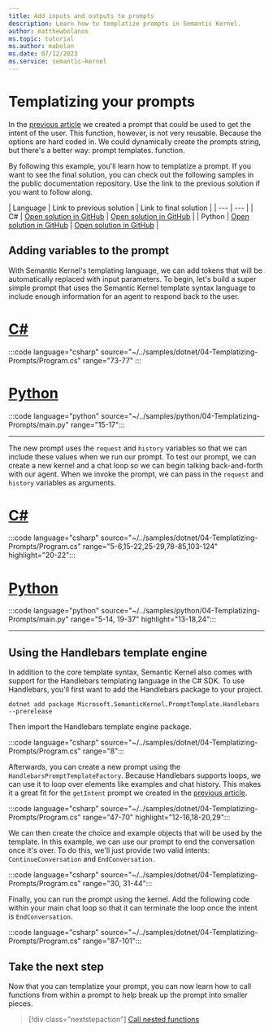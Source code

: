 ```yaml
---
title: Add inputs and outputs to prompts
description: Learn how to templatize prompts in Semantic Kernel.
author: matthewbolanos
ms.topic: tutorial
ms.author: mabolan
ms.date: 07/12/2023
ms.service: semantic-kernel
---
```


# Templatizing your prompts

In the [previous article](./your-first-prompt.md) we created a prompt that could be used to get the intent of the user. This function, however, is not very reusable. Because the options are hard coded in. We could dynamically create the prompts string, but there's a better way: prompt templates. function.

By following this example, you'll learn how to templatize a prompt. If you want to see the final solution, you can check out the following samples in the public documentation repository. Use the link to the previous solution if you want to follow along.

| Language  | Link to previous solution | Link to final solution |
| --- | --- |
| C# | [Open solution in GitHub](https://github.com/MicrosoftDocs/semantic-kernel-docs/tree/main/samples/dotnet/06-Serializing-Prompts) | [Open solution in GitHub](https://github.com/MicrosoftDocs/semantic-kernel-docs/tree/main/samples/dotnet/04-Templatizing-Prompts) |
| Python | [Open solution in GitHub](https://github.com/MicrosoftDocs/semantic-kernel-docs/tree/main/samples/python/06-Serializing-Prompts) | [Open solution in GitHub](https://github.com/MicrosoftDocs/semantic-kernel-docs/tree/main/samples/python/04-Templatizing-Prompts) |

## Adding variables to the prompt
With Semantic Kernel's templating language, we can add tokens that will be automatically replaced with input parameters. To begin, let's build a super simple prompt that uses the Semantic Kernel template syntax language to include enough information for an agent to respond back to the user.

# [C#](#tab/Csharp)

:::code language="csharp" source="~/../samples/dotnet/04-Templatizing-Prompts/Program.cs" range="73-77" :::

# [Python](#tab/python)

:::code language="python" source="~/../samples/python/04-Templatizing-Prompts/main.py" range="15-17":::

---

The new prompt uses the `request` and `history` variables so that we can include these values when we run our prompt. To test our prompt, we can create a new kernel and a chat loop so we can begin talking back-and-forth with our agent. When we invoke the prompt, we can pass in the `request` and `history` variables as arguments.

# [C#](#tab/Csharp)

:::code language="csharp" source="~/../samples/dotnet/04-Templatizing-Prompts/Program.cs" range="5-6,15-22,25-29,78-85,103-124" highlight="20-22":::

# [Python](#tab/python)

:::code language="python" source="~/../samples/python/04-Templatizing-Prompts/main.py" range="5-14, 19-37" highlight="13-18,24":::

---

## Using the Handlebars template engine
In addition to the core template syntax, Semantic Kernel also comes with support for the Handlebars templating language in the C# SDK. To use Handlebars, you'll first want to add the Handlebars package to your project.

```console
dotnet add package Microsoft.SemanticKernel.PromptTemplate.Handlebars --prerelease
```

Then import the Handlebars template engine package.

:::code language="csharp" source="~/../samples/dotnet/04-Templatizing-Prompts/Program.cs" range="8":::

Afterwards, you can create a new prompt using the `HandlebarsPromptTemplateFactory`. Because Handlebars supports loops, we can use it to loop over elements like examples and chat history. This makes it a great fit for the `getIntent` prompt we created in the [previous article](./your-first-prompt.md).

:::code language="csharp" source="~/../samples/dotnet/04-Templatizing-Prompts/Program.cs" range="47-70" highlight="12-16,18-20,29":::

We can then create the choice and example objects that will be used by the template. In this example, we can use our prompt to end the conversation once it's over. To do this, we'll just provide two valid intents: `ContinueConversation` and `EndConversation`.

:::code language="csharp" source="~/../samples/dotnet/04-Templatizing-Prompts/Program.cs" range="30, 31-44":::

Finally, you can run the prompt using the kernel. Add the following code within your main chat loop so that it can terminate the loop once the intent is `EndConversation`.

:::code language="csharp" source="~/../samples/dotnet/04-Templatizing-Prompts/Program.cs" range="87-101":::

## Take the next step
Now that you can templatize your prompt, you can now learn how to call functions from within
a prompt to help break up the prompt into smaller pieces.

> [!div class="nextstepaction"]
> [Call nested functions](./calling-nested-functions.md)
